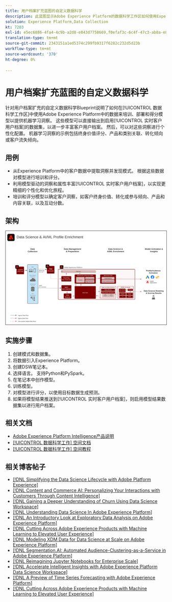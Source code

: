 ```yaml
---
title: 用户档案扩充蓝图的自定义数据科学
description: 此蓝图显示Adobe Experience Platform的数据科学工作区如何使用Experience Platform中的数据来训练、部署和评分模型，从数据中提供机器学习洞察。
solution: Experience Platform,Data Collection
kt: 7203
exl-id: e5ec6886-4fa4-4c9b-a2d8-e843d7758669,f0efaf3c-6c4f-47c3-ab8a-e8e146dd071c
translation-type: tm+mt
source-git-commit: 2343151a1ed5374c299fb9317f6282c232d5d23b
workflow-type: tm+mt
source-wordcount: '370'
ht-degree: 0%

---
```


# 用户档案扩充蓝图的自定义数据科学

针对用户档案扩充的自定义数据科学Blueprint说明了如何在[!UICONTROL 数据科学工作区]中使用Adobe Experience Platform中的数据来培训、部署和得分模型以提供机器学习洞察。 这些模型可以直接输出到启用[!UICONTROL 实时客户用户档案]的数据集，以进一步丰富客户用户档案。 然后，可以对这些洞察进行个性化配置。 机器学习洞察的示例包括终身价值评分、产品和类别关联、转化倾向或客户流失倾向。

## 用例

* 从Experience Platform中的客户数据中提取洞察并发现模式。 根据这些数据对模型进行培训和评分。
* 利用模型驱动的洞察和属性丰富[!UICONTROL 实时客户用户档案]，以实现更精细的个性化和优化旅程。
* 培训和评分模型以确定客户洞察，如客户终身价值、转化或参与倾向、产品和内容关联，以及互动分数。

## 架构

<img src="assets/datascience.svg" alt="用户档案扩充蓝图的定制数据科学参考体系" style="border:1px solid #4a4a4a" />

## 实施步骤

1. 创建模式和数据集。
1. 将数据引入Experience Platform。
1. 创建DSW笔记本。
1. 选择语言。 支持Python和PySpark。
1. 在笔记本中创作模型。
1. 训练模型。
1. 对模型进行评分，以使用目标数据生成预测。
1. 如果将模型结果推送到[!UICONTROL 实时客户用户档案]，则启用模型结果数据集以进行用户档案。

## 相关文档

* [Adobe Experience Platform Intelligence产品说明](https://helpx.adobe.com/legal/product-descriptions/adobe-experience-platform-intelligence---product-description.html)
* [[!UICONTROL 数据科学工作] 空间文档](https://experienceleague.adobe.com/docs/experience-platform/data-science-workspace/home.html?lang=en)
* [[!UICONTROL 数据科学工作] 空间教程](https://experienceleague.adobe.com/docs/platform-learn/tutorials/data-science-workspace/understanding-data-science-workspace.html)

## 相关博客帖子

* [[!DNL Simplifying the Data Science Lifecycle with Adobe Platform Experience]](https://medium.com/adobetech/simplifying-the-data-science-lifecycle-with-adobe-platform-experience-8ea4f056d82f)
* [[!DNL Content and Commerce AI: Personalizing Your Interactions with Customers Through Content Intelligence]](https://medium.com/adobetech/content-and-commerce-ai-personalizing-your-interactions-with-customers-through-content-intelligence-dc182601deab)
* [[!DNL Gaining a Deeper Understanding of Churn Using Data Science Workspace]](https://medium.com/adobetech/gaining-a-deeper-understanding-of-churn-using-data-science-workspace-18a2190e0cf3)
* [[!DNL Understanding Data Science In Adobe Experience Platform]](https://medium.com/adobetech/understanding-data-science-in-adobe-experience-platform-5bce5a17b42)
* [[!DNL An Introductory Look at Exploratory Data Analysis on Adobe Experience Platform]](https://medium.com/adobetech/an-introductory-look-at-exploratory-data-analysis-on-adobe-experience-platform-1bfce7501d9a)
* [[!DNL Cutting Across Adobe Experience Products with Machine Learning to Elevated User Experience]](https://medium.com/adobetech/cutting-across-adobe-experience-products-with-machine-learning-to-elevated-user-experience-7c85000510d1)
* [[!DNL Modeling XDM Data for Data Science at Scale on Adobe Experience Platform]](https://medium.com/adobetech/modeling-xdm-data-for-data-science-at-scale-on-adobe-experience-platform-222bb2a6dbf7)
* [[!DNL Segmentation.AI: Automated Audience-Clustering-as-a-Service in Adobe Experience Platform]](https://medium.com/adobetech/segmentation-ai-automated-audience-clustering-as-a-service-in-adobe-experience-platform-261f4099462c)
* [[!DNL Reimagining Jupyter Notebooks for Enterprise Scale]](https://medium.com/adobetech/reimagining-jupyter-notebooks-for-enterprise-scale-8bc6340d504a)
* [[!DNL Accelerate Intelligent Insights with Adobe Experience Platform Data Science Workspace]](https://medium.com/adobetech/accelerate-intelligent-insights-with-adobe-experience-platform-data-science-workspace-89538bacbbea)
* [[!DNL A Preview of Time Series Forecasting with Adobe Experience Platform]](https://medium.com/adobetech/preview-of-time-series-forecasting-with-adobe-experience-platform-38a2fc778e89)
* [[!DNL Cutting Across Adobe Experience Products with Machine Learning to Elevated User Experience]](https://medium.com/adobetech/cutting-across-adobe-experience-products-with-machine-learning-to-elevated-user-experience-7c85000510d1)
